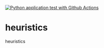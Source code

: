 [![Python application test with Github Actions](https://github.com/niikun/heuristics/actions/workflows/main.yml/badge.svg)](https://github.com/niikun/heuristics/actions/workflows/main.yml)

# heuristics
heuristics
